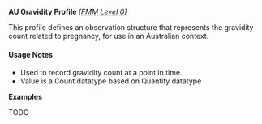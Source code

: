 **AU Gravidity Profile** *[[FMM Level 0](guidance.html)]*

This profile defines an observation structure that represents the gravidity count related to pregnancy, for use in an Australian context.

#### Usage Notes
* Used to record gravidity count at a point in time.
* Value is a Count datatype based on Quantity datatype

**Examples**

TODO

